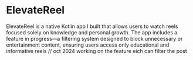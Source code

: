 # ElevateReel
ElevateReel is a native Kotlin app I built that allows users to watch reels focused solely on knowledge and personal growth. The app includes a feature in progress—a filtering system designed to block unnecessary or entertainment content, ensuring users access only educational and informative reels
// oct 2024 
working on the feature eich can filter the post 
